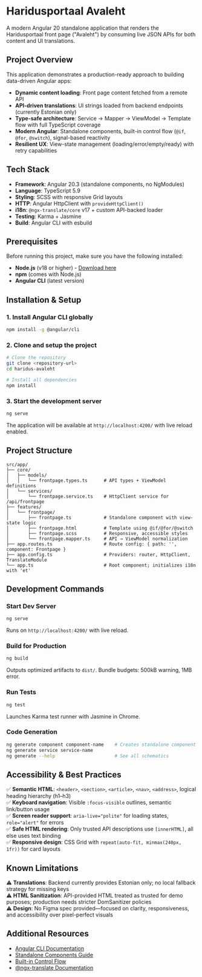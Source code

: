# Haridusportaal Avaleht

A modern Angular 20 standalone application that renders the Haridusportaal front page ("Avaleht") by consuming live JSON APIs for both content and UI translations.

## Project Overview

This application demonstrates a production-ready approach to building data-driven Angular apps:

- **Dynamic content loading**: Front page content fetched from a remote API
- **API-driven translations**: UI strings loaded from backend endpoints (currently Estonian only)
- **Type-safe architecture**: Service → Mapper → ViewModel → Template flow with full TypeScript coverage
- **Modern Angular**: Standalone components, built-in control flow (`@if`, `@for`, `@switch`), signal-based reactivity
- **Resilient UX**: View-state management (loading/error/empty/ready) with retry capabilities

## Tech Stack

- **Framework**: Angular 20.3 (standalone components, no NgModules)
- **Language**: TypeScript 5.9
- **Styling**: SCSS with responsive Grid layouts
- **HTTP**: Angular HttpClient with `provideHttpClient()`
- **i18n**: `@ngx-translate/core` v17 + custom API-backed loader
- **Testing**: Karma + Jasmine
- **Build**: Angular CLI with esbuild

## Prerequisites

Before running this project, make sure you have the following installed:

- **Node.js** (v18 or higher) - [Download here](https://nodejs.org/)
- **npm** (comes with Node.js)
- **Angular CLI** (latest version)

## Installation & Setup

### 1. Install Angular CLI globally

```bash
npm install -g @angular/cli
```

### 2. Clone and setup the project

```bash
# Clone the repository
git clone <repository-url>
cd haridus-avaleht

# Install all dependencies
npm install
```

### 3. Start the development server

```bash
ng serve
```

The application will be available at `http://localhost:4200/` with live reload enabled.

## Project Structure

```
src/app/
├── core/
│   ├── models/
│   │   └── frontpage.types.ts      # API types + ViewModel definitions
│   └── services/
│       └── frontpage.service.ts    # HttpClient service for /api/frontpage
├── features/
│   └── frontpage/
│       ├── frontpage.ts            # Standalone component with view-state logic
│       ├── frontpage.html          # Template using @if/@for/@switch
│       ├── frontpage.scss          # Responsive, accessible styles
│       └── frontpage.mapper.ts     # API → ViewModel normalization
├── app.routes.ts                   # Route config: { path: '', component: Frontpage }
├── app.config.ts                   # Providers: router, HttpClient, TranslateModule
└── app.ts                          # Root component; initializes i18n with 'et'
```

## Development Commands

### Start Dev Server

```bash
ng serve
```

Runs on `http://localhost:4200/` with live reload.

### Build for Production

```bash
ng build
```

Outputs optimized artifacts to `dist/`. Bundle budgets: 500kB warning, 1MB error.

### Run Tests

```bash
ng test
```

Launches Karma test runner with Jasmine in Chrome.

### Code Generation

```bash
ng generate component component-name    # Creates standalone component
ng generate service service-name
ng generate --help                      # See all schematics
```

## Accessibility & Best Practices

✅ **Semantic HTML**: `<header>`, `<section>`, `<article>`, `<nav>`, `<address>`, logical heading hierarchy (h1–h3)  
✅ **Keyboard navigation**: Visible `:focus-visible` outlines, semantic link/button usage  
✅ **Screen reader support**: `aria-live="polite"` for loading states, `role="alert"` for errors  
✅ **Safe HTML rendering**: Only trusted API descriptions use `[innerHTML]`, all else uses text binding  
✅ **Responsive design**: CSS Grid with `repeat(auto-fit, minmax(240px, 1fr))` for card layouts

## Known Limitations

⚠️ **Translations**: Backend currently provides Estonian only; no local fallback strategy for missing keys  
⚠️ **HTML Sanitization**: API-provided HTML treated as trusted for demo purposes; production needs stricter DomSanitizer policies  
⚠️ **Design**: No Figma spec provided—focused on clarity, responsiveness, and accessibility over pixel-perfect visuals

## Additional Resources

- [Angular CLI Documentation](https://angular.dev/tools/cli)
- [Standalone Components Guide](https://angular.dev/guide/components/importing)
- [Built-in Control Flow](https://angular.dev/guide/templates/control-flow)
- [@ngx-translate Documentation](https://github.com/ngx-translate/core)

